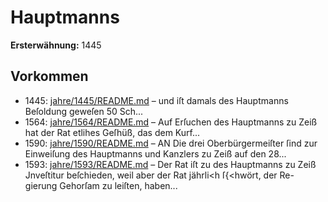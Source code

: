# Hauptmanns

**Ersterwähnung:** 1445

## Vorkommen
- 1445: [jahre/1445/README.md](../jahre/1445/README.md) – und
iſt damals des Hauptmanns Beſoldung geweſen 50 Sch...
- 1564: [jahre/1564/README.md](../jahre/1564/README.md) – Auf Erſuchen des Hauptmanns zu Zeiß hat der Rat
etlihes Geſhüß, das dem Kurf...
- 1590: [jahre/1590/README.md](../jahre/1590/README.md) – AN
Die drei Oberbürgermeiſter ſind zur Einweiſung des
Hauptmanns und Kanzlers zu Zeiß auf den 28...
- 1593: [jahre/1593/README.md](../jahre/1593/README.md) – Der Rat iſt zu des Hauptmanns zu Zeiß Jnveſtitur
beſchieden, weil aber der Rat jährli<h ſ{<hwört, der Re-
gierung Gehorſam zu leiſten, haben...
